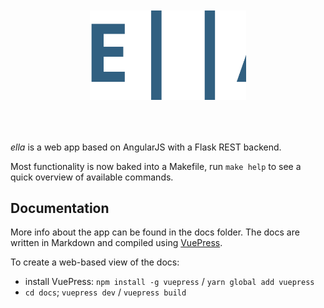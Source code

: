 <div style="text-align: center;padding-top: 50px;padding-bottom: 50px">
	<img width="250px;" src="/docs/logo_blue.svg">
</div>

*ella* is a web app based on AngularJS with a Flask REST backend.

Most functionality is now baked into a Makefile, run `make help` to see a quick overview of available commands.

## Documentation
More info about the app can be found in the docs folder.
The docs are written in Markdown and compiled using [VuePress](https://vuepress.vuejs.org/).

To create a web-based view of the docs:
- install VuePress: `npm install -g vuepress` / `yarn global add vuepress`
- `cd docs`; `vuepress dev` / `vuepress build`
